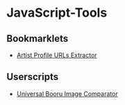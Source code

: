 # JavaScript-Tools

## Bookmarklets

- [Artist Profile URLs Extractor](bookmarklets/artist-profile-urls-extractor.min.js)

## Userscripts

- [Universal Booru Image Comparator](userscripts/booru-image-comparator.user.js)
